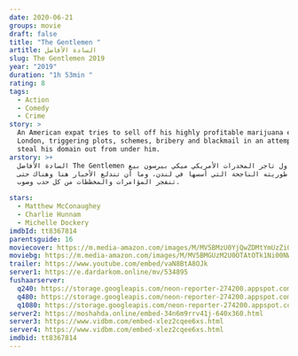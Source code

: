 ```yaml
---
date: 2020-06-21
groups: movie
draft: false
title: "The Gentlemen "
artitle: السادة الأفاضل
slug: The Gentlemen 2019
year: "2019"
duration: "1h 53min "
rating: 8
tags:
  - Action
  - Comedy
  - Crime
story: >
  An American expat tries to sell off his highly profitable marijuana empire in
  London, triggering plots, schemes, bribery and blackmail in an attempt to
  steal his domain out from under him.
arstory: >+
  السادة الأفاضل The Gentlemen يحاول تاجر المخدرات اﻷمريكي ميكي بيرسون بيع
  امبراطوريته الناجحة التي أسسها في لندن، وما أن تندلع اﻷخبار هنا وهناك حتى
  تنفجر المؤامرات والمخططات من كل حدب وصوب.

stars:
  - Matthew McConaughey
  - Charlie Hunnam
  - Michelle Dockery
imdbId: tt8367814
parentsguide: 16
moviecover: https://m.media-amazon.com/images/M/MV5BMzU0YjQwZDMtYmUzZi00ODFjLTllZjgtMGZjNTZlZDQ1NDlkXkEyXkFqcGdeQXVyMTkxNjUyNQ@@._V1_SY1000_SX675_AL_.jpg
moviebg: https://m.media-amazon.com/images/M/MV5BMGUzM2U0OTAtOTk1Ni00NWRkLThmOGUtODRkNWNjMmEyMjMzXkEyXkFqcGdeQXVyMzY0MTE3NzU@._V1_SY1000_SX1500_AL_.jpg
trailer: https://www.youtube.com/embed/vaN8BtA8OJk
server1: https://e.dardarkom.online/mv/534895
fushaarserver:
  q240: https://storage.googleapis.com/neon-reporter-274200.appspot.com/fushaar/media/30528/30528-240p.mp4
  q480: https://storage.googleapis.com/neon-reporter-274200.appspot.com/fushaar/media/30528/30528-480p.mp4
  q1080: https://storage.googleapis.com/neon-reporter-274200.appspot.com/fushaar/media/30528/30528.mp4
server2: https://moshahda.online/embed-34n6m9rrv41j-640x360.html
server3: https://www.vidbm.com/embed-xlez2cqee6xs.html
server4: https://www.vidbm.com/embed-xlez2cqee6xs.html
imdbid: tt8367814
---
```

